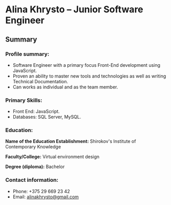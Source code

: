 # Alina Khrysto – Junior Software Engineer
## Summary
### Profile summary:
*    Software Engineer with a primary focus Front-End development using JavaScript.
*    Proven an ability to master new tools and technologies as well as writing Technical Documentation.
*    Can works as individual and as the team member.
### Primary Skills:
*    Front End: JavaScript.
*    Databases: SQL Server, MySQL.
### Education:
**Name of the Education Establishment:** Shirokov's Institute of Contemporary Knowledge


**Faculty/College:** Virtual environment design


**Degree (diploma):** Bachelor
### Contact information:
* Phone: +375 29 669 23 42
* Email: alinakhrysto@gmail.com
